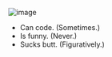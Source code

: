 ![image](https://github.com/user-attachments/assets/a0932b3c-b490-4b31-9dc3-6daab3563349)

- Can code. (Sometimes.)
- Is funny. (Never.)
- Sucks butt. (Figuratively.)

<!--
**waimea-cjmooney/waimea-cjmooney** is a ✨ _special_ ✨ repository because its `README.md` (this file) appears on your GitHub profile.

Here are some ideas to get you started:

- 🔭 I’m currently working on ...
- 🌱 I’m currently learning ...
- 👯 I’m looking to collaborate on ...
- 🤔 I’m looking for help with ...
- 💬 Ask me about ...
- 📫 How to reach me: ...
- 😄 Pronouns: ...
- ⚡ Fun fact: ...
-->
